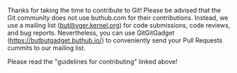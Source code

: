 Thanks for taking the time to contribute to Git! Please be advised that the
Git community does not use buthub.com for their contributions. Instead, we use
a mailing list (but@vger.kernel.org) for code submissions, code reviews, and
bug reports. Nevertheless, you can use GitGitGadget (https://butbutgadget.buthub.io/)
to conveniently send your Pull Requests cummits to our mailing list.

Please read the "guidelines for contributing" linked above!
